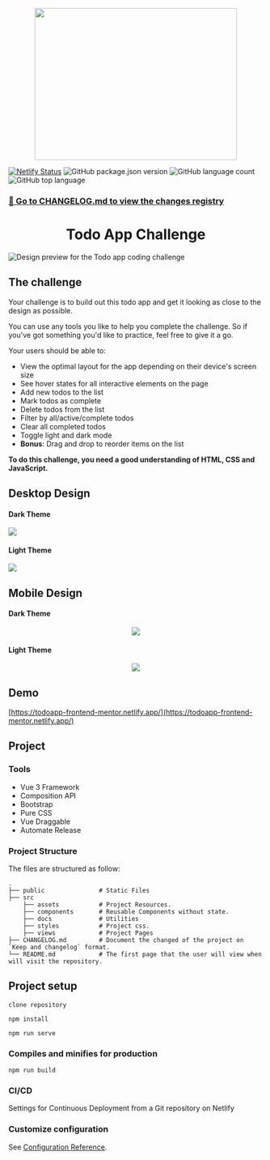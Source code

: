 <p align="center">
    <img height="300" width="400" src="./docs/frontend-mentor.png">
   </p>
   
   [![Netlify Status](https://api.netlify.com/api/v1/badges/37070d2f-4003-4ec7-9e01-1ef5f0b70eaa/deploy-status)](https://app.netlify.com/sites/todoapp-frontend-mentor/deploys)
   ![GitHub package.json version](https://img.shields.io/github/package-json/v/julioale21/todo-frontend-mentor?color=%2394ebcd)
   ![GitHub language count](https://img.shields.io/github/languages/count/julioale21/todo-frontend-mentor)
   ![GitHub top language](https://img.shields.io/github/languages/top/julioale21/todo-frontend-mentor)
   
   ### [📖  Go to CHANGELOG.md to view the changes registry](CHANGELOG.md)
   
   
   <h1 align="center">Todo App Challenge</h1>

  ![Design preview for the Todo app coding challenge](./docs/desktop-preview.jpg)
  
## The challenge

Your challenge is to build out this todo app and get it looking as close to the design as possible.

You can use any tools you like to help you complete the challenge. So if you've got something you'd like to practice, feel free to give it a go.

Your users should be able to:

- View the optimal layout for the app depending on their device's screen size
- See hover states for all interactive elements on the page
- Add new todos to the list
- Mark todos as complete
- Delete todos from the list
- Filter by all/active/complete todos
- Clear all completed todos
- Toggle light and dark mode
- **Bonus**: Drag and drop to reorder items on the list

**To do this challenge, you need a good understanding of HTML, CSS and JavaScript.**

## Desktop Design

#### Dark Theme
<div>
  <img src="./docs/desktop-design-dark.jpg">
</div>

#### Light Theme
<div>
  <img src="./docs/desktop-design-light.jpg">
</div>

## Mobile Design

#### Dark Theme
<p align="center">
  <img src="./docs/mobile-design-dark.jpg">
</p>

#### Light Theme
<p align="center">
  <img src="./docs/mobile-design-light.jpg">
</p>

## Demo
[https://todoapp-frontend-mentor.netlify.app/](https://todoapp-frontend-mentor.netlify.app/)

## Project
### Tools
- Vue 3 Framework
- Composition API
- Bootstrap
- Pure CSS
- Vue Draggable
- Automate Release

### Project Structure
The files are structured as follow:

    .
    ├── public               # Static Files
    ├── src
        ├── assets           # Project Resources.
        ├── components       # Reusable Components without state.
        ├── docs             # Utilities
        ├── styles           # Project css.
        ├── views            # Project Pages
    ├── CHANGELOG.md         # Document the changed of the project on `Keep and changelog` format.
    └── README.md            # The first page that the user will view when will visit the repository.


## Project setup

```
clone repository

npm install

npm run serve
```

### Compiles and minifies for production
```
npm run build
```

### CI/CD

Settings for Continuous Deployment from a Git repository on Netlify 

### Customize configuration
See [Configuration Reference](https://cli.vuejs.org/config/).
